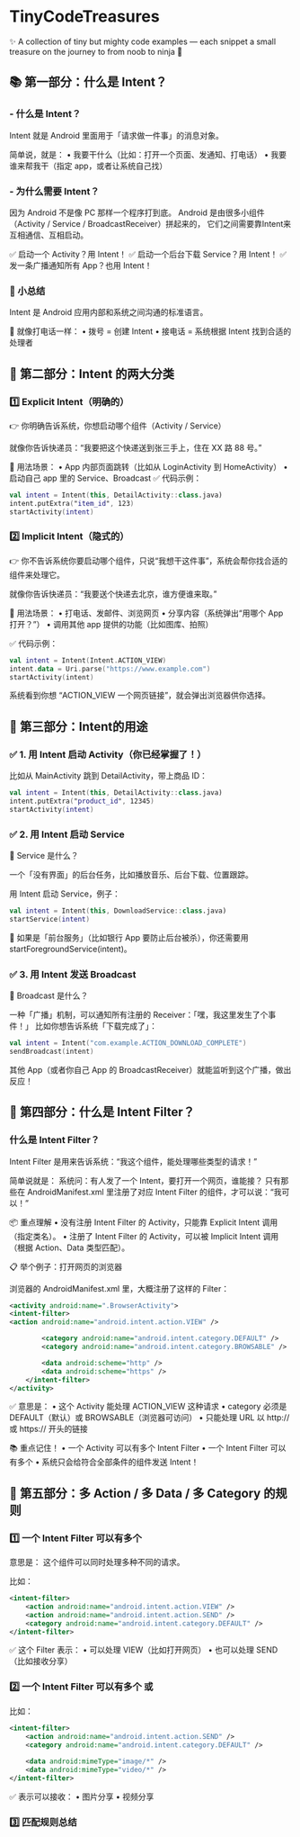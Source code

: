 # TinyCodeTreasures
✨ A collection of tiny but mighty code examples — each snippet a small treasure on the journey to from noob to ninja 🚀


## 📚 第一部分：什么是 Intent？

### - 什么是 Intent？

Intent 就是 Android 里面用于「请求做一件事」的消息对象。

简单说，就是：
•	我要干什么（比如：打开一个页面、发通知、打电话）
•	我要谁来帮我干（指定 app，或者让系统自己找）

### - 为什么需要 Intent？

因为 Android 不是像 PC 那样一个程序打到底。
Android 是由很多小组件（Activity / Service / BroadcastReceiver）拼起来的，
它们之间需要靠Intent来互相通信、互相启动。

✅ 启动一个 Activity？用 Intent！
✅ 启动一个后台下载 Service？用 Intent！
✅ 发一条广播通知所有 App？也用 Intent！

### 🌟 小总结

Intent 是 Android 应用内部和系统之间沟通的标准语言。

💬 就像打电话一样：
•	拨号 = 创建 Intent
•	接电话 = 系统根据 Intent 找到合适的处理者


## 🎯 第二部分：Intent 的两大分类

### 1️⃣ Explicit Intent（明确的）

👉 你明确告诉系统，你想启动哪个组件（Activity / Service）

就像你告诉快递员：“我要把这个快递送到张三手上，住在 XX 路 88 号。”

📌 用法场景：
•	App 内部页面跳转（比如从 LoginActivity 到 HomeActivity）
•	启动自己 app 里的 Service、Broadcast
✅ 代码示例：
```kotlin
val intent = Intent(this, DetailActivity::class.java)
intent.putExtra("item_id", 123)
startActivity(intent)
```

### 2️⃣ Implicit Intent（隐式的）

👉 你不告诉系统你要启动哪个组件，只说“我想干这件事”，系统会帮你找合适的组件来处理它。

就像你告诉快递员：“我要送个快递去北京，谁方便谁来取。”

📌 用法场景：
•	打电话、发邮件、浏览网页
•	分享内容（系统弹出“用哪个 App 打开？”）
•	调用其他 app 提供的功能（比如图库、拍照）

✅ 代码示例：
```kotlin
val intent = Intent(Intent.ACTION_VIEW)
intent.data = Uri.parse("https://www.example.com")
startActivity(intent)
```
系统看到你想 “ACTION_VIEW 一个网页链接”，就会弹出浏览器供你选择。


## 🎯 第三部分：Intent的用途

### ✅ 1. 用 Intent 启动 Activity（你已经掌握了！）

比如从 MainActivity 跳到 DetailActivity，带上商品 ID：
```kotlin
val intent = Intent(this, DetailActivity::class.java)
intent.putExtra("product_id", 12345)
startActivity(intent)
```

### ✅ 2. 用 Intent 启动 Service
🔵 Service 是什么？

一个「没有界面」的后台任务，比如播放音乐、后台下载、位置跟踪。

用 Intent 启动 Service，例子：
```kotlin
val intent = Intent(this, DownloadService::class.java)
startService(intent)
```

🔵 如果是「前台服务」（比如银行 App 要防止后台被杀），你还需要用 startForegroundService(intent)。

### ✅ 3. 用 Intent 发送 Broadcast
🔵 Broadcast 是什么？

一种「广播」机制，可以通知所有注册的 Receiver：「嘿，我这里发生了个事件！」
比如你想告诉系统「下载完成了」：

```kotlin
val intent = Intent("com.example.ACTION_DOWNLOAD_COMPLETE")
sendBroadcast(intent)
```
其他 App（或者你自己 App 的 BroadcastReceiver）就能监听到这个广播，做出反应！


## 🎯 第四部分：什么是 Intent Filter？

### 什么是 Intent Filter？
Intent Filter 是用来告诉系统：“我这个组件，能处理哪些类型的请求！”

简单说就是：
系统问：有人发了一个 Intent，要打开一个网页，谁能接？
只有那些在 AndroidManifest.xml 里注册了对应 Intent Filter 的组件，才可以说：“我可以！”

📦 重点理解
•	没有注册 Intent Filter 的 Activity，只能靠 Explicit Intent 调用（指定类名）。
•	注册了 Intent Filter 的 Activity，可以被 Implicit Intent 调用（根据 Action、Data 类型匹配）。

📋 举个例子：打开网页的浏览器

浏览器的 AndroidManifest.xml 里，大概注册了这样的 Filter：
```xml
<activity android:name=".BrowserActivity">
<intent-filter>
<action android:name="android.intent.action.VIEW" />

        <category android:name="android.intent.category.DEFAULT" />
        <category android:name="android.intent.category.BROWSABLE" />

        <data android:scheme="http" />
        <data android:scheme="https" />
    </intent-filter>
</activity>
```

✅ 意思是：
•	这个 Activity 能处理 ACTION_VIEW 这种请求
•	category 必须是 DEFAULT（默认）或 BROWSABLE（浏览器可访问）
•	只能处理 URL 以 http:// 或 https:// 开头的链接

📚 重点记住！
•	一个 Activity 可以有多个 Intent Filter
•	一个 Intent Filter 可以有多个 <action> <category> <data>
•	系统只会给符合全部条件的组件发送 Intent！

## 🎯 第五部分：多 Action / 多 Data / 多 Category 的规则

### 1️⃣ 一个 Intent Filter 可以有多个 <action>

意思是：
这个组件可以同时处理多种不同的请求。

比如：
```xml
<intent-filter>
    <action android:name="android.intent.action.VIEW" />
    <action android:name="android.intent.action.SEND" />
    <category android:name="android.intent.category.DEFAULT" />
</intent-filter>
```
✅ 这个 Filter 表示：
•	可以处理 VIEW（比如打开网页）
•	也可以处理 SEND（比如接收分享）

### 2️⃣ 一个 Intent Filter 可以有多个 <data> 或 <type>

比如：
```xml
<intent-filter>
    <action android:name="android.intent.action.SEND" />
    <category android:name="android.intent.category.DEFAULT" />
    
    <data android:mimeType="image/*" />
    <data android:mimeType="video/*" />
</intent-filter>
```
✅ 表示可以接收：
•	图片分享
•	视频分享

### 3️⃣ 匹配规则总结
